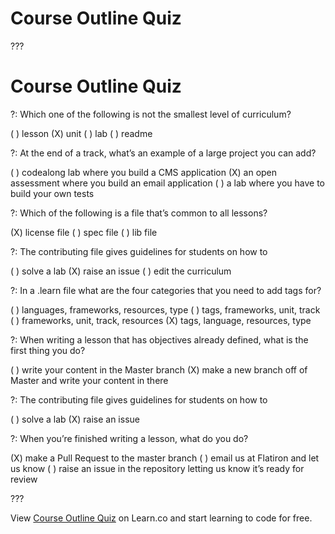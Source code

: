 # Course Outline Quiz

???

# Course Outline Quiz

?: Which one of the following is not the smallest level of curriculum?

( ) lesson
(X) unit
( ) lab
( ) readme

?: At the end of a track, what’s an example of a large project you can add?

( ) codealong lab where you build a CMS application
(X) an open assessment where you build an email application 
( ) a lab where you have to build your own tests 

?: Which of the following is a file that’s common to all lessons?

(X) license file
( ) spec file
( ) lib file

?: The contributing file gives guidelines for students on how to 

( ) solve a lab
(X) raise an issue
( ) edit the curriculum

?: In a .learn file what are the four categories that you need to add tags for?

( ) languages, frameworks, resources, type
( ) tags, frameworks, unit, track
( ) frameworks, unit, track, resources
(X) tags, language, resources, type

?: When writing a lesson that has objectives already defined, what is the first thing you do? 

( ) write your content in the Master branch
(X) make a new branch off of Master and write your content in there

?: The contributing file gives guidelines for students on how to 

( ) solve a lab
(X) raise an issue

?: When you’re finished writing a lesson, what do you do?

(X) make a Pull Request to the master branch
( ) email us at Flatiron and let us know
( ) raise an issue in the repository letting us know it’s ready for review


???
<p data-visibility='hidden'>View <a href='https://learn.co/lessons/course-outline-quiz'>Course Outline Quiz</a> on Learn.co and start learning to code for free.</p>
